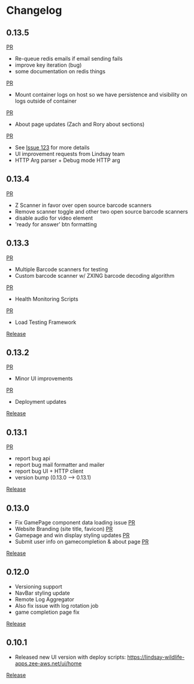 # Changelog

## 0.13.5

[PR](https://github.com/xxdunedainxx/lindsay-wildlife-treasure-hunt/pull/124)
* Re-queue redis emails if email sending fails
* improve key iteration (bug)
* some documentation on redis things

[PR](https://github.com/xxdunedainxx/lindsay-wildlife-treasure-hunt/pull/125)
* Mount container logs on host so we have persistence and visibility on logs outside of container

[PR](https://github.com/xxdunedainxx/lindsay-wildlife-treasure-hunt/pull/126)
* About page updates (Zach and Rory about sections)

[PR](https://github.com/xxdunedainxx/lindsay-wildlife-treasure-hunt/pull/127)
* See [Issue 123](https://github.com/xxdunedainxx/lindsay-wildlife-treasure-hunt/issues/123) for more details
* UI improvement requests from Lindsay team
* HTTP Arg parser + Debug mode HTTP arg

## 0.13.4

[PR](https://github.com/xxdunedainxx/lindsay-wildlife-treasure-hunt/pull/120)
* Z Scanner in favor over open source barcode scanners
* Remove scanner toggle and other two open source barcode scanners
* disable audio for video element
* 'ready for answer' btn formatting

## 0.13.3

[PR](https://github.com/xxdunedainxx/lindsay-wildlife-treasure-hunt/pull/119)
* Multiple Barcode scanners for testing
* Custom barcode scanner w/ ZXING barcode decoding algorithm

[PR](https://github.com/xxdunedainxx/lindsay-wildlife-treasure-hunt/pull/117)
* Health Monitoring Scripts

[PR](https://github.com/xxdunedainxx/lindsay-wildlife-treasure-hunt/pull/116)
* Load Testing Framework

[Release](https://github.com/xxdunedainxx/lindsay-wildlife-treasure-hunt/releases/tag/mvp-0.13.3)

## 0.13.2

[PR](https://github.com/xxdunedainxx/lindsay-wildlife-treasure-hunt/pull/112)
* Minor UI improvements

[PR](https://github.com/xxdunedainxx/lindsay-wildlife-treasure-hunt/pull/113)
* Deployment updates

[Release](https://github.com/xxdunedainxx/lindsay-wildlife-treasure-hunt/releases/tag/MVP-0.13.2)

## 0.13.1

[PR](https://github.com/xxdunedainxx/lindsay-wildlife-treasure-hunt/pull/109)

* report bug api
* report bug mail formatter and mailer
* report bug UI + HTTP client
* version bump (0.13.0 --> 0.13.1)

[Release](https://github.com/xxdunedainxx/lindsay-wildlife-treasure-hunt/releases/tag/mvp-0.13.1)

## 0.13.0

* Fix GamePage component data loading issue [PR](https://github.com/xxdunedainxx/lindsay-wildlife-treasure-hunt/pull/105)
* Website Branding (site title, favicon) [PR](https://github.com/xxdunedainxx/lindsay-wildlife-treasure-hunt/pull/106)
* Gamepage and win display styling updates [PR](https://github.com/xxdunedainxx/lindsay-wildlife-treasure-hunt/pull/108)
* Submit user info on gamecompletion & about page [PR](https://github.com/xxdunedainxx/lindsay-wildlife-treasure-hunt/pull/107)

[Release](https://github.com/xxdunedainxx/lindsay-wildlife-treasure-hunt/releases/tag/mvp-0.13.0)

## 0.12.0

* Versioning support
* NavBar styling update
* Remote Log Aggregator
* Also fix issue with log 
rotation job
* game completion page fix

[Release](https://github.com/xxdunedainxx/lindsay-wildlife-treasure-hunt/releases/tag/MVP-0.12.0)

## 0.10.1

* Released new UI version with deploy scripts: https://lindsay-wildlife-apps.zee-aws.net/ui/home

[Release](https://github.com/xxdunedainxx/lindsay-wildlife-treasure-hunt/releases/tag/MVP)
